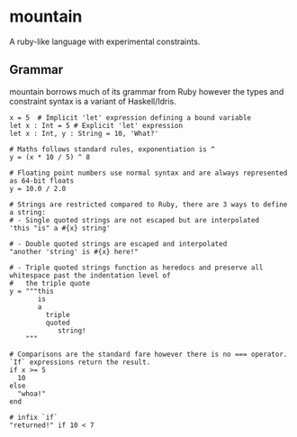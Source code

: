 mountain
===

A ruby-like language with experimental constraints. 

Grammar
---

mountain borrows much of its grammar from Ruby however the types and constraint syntax is a variant of Haskell/Idris.

    x = 5  # Implicit 'let' expression defining a bound variable
    let x : Int = 5 # Explicit 'let' expression
    let x : Int, y : String = 10, 'What?'
    
    # Maths follows standard rules, exponentiation is ^
    y = (x * 10 / 5) ^ 8
    
    # Floating point numbers use normal syntax and are always represented as 64-bit floats
    y = 10.0 / 2.0
    
    # Strings are restricted compared to Ruby, there are 3 ways to define a string:
    # - Single quoted strings are not escaped but are interpolated
    'this "is" a #{x} string'
    
    # - Double quoted strings are escaped and interpolated
    "another 'string' is #{x} here!"
    
    # - Triple quoted strings function as heredocs and preserve all whitespace past the indentation level of
    #   the triple quote
    y = """this
           is
           a
             triple
             quoted
                string!
        """
    
    # Comparisons are the standard fare however there is no === operator.  `If` expressions return the result.
    if x >= 5
      10
    else
      "whoa!"
    end
    
    # infix `if`
    "returned!" if 10 < 7
    

